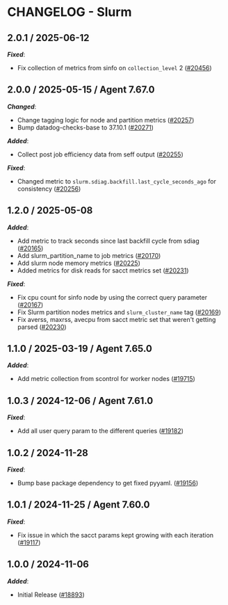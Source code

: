 # CHANGELOG - Slurm

<!-- towncrier release notes start -->

## 2.0.1 / 2025-06-12

***Fixed***:

* Fix collection of metrics from sinfo on `collection_level` 2 ([#20456](https://github.com/DataDog/integrations-core/pull/20456))

## 2.0.0 / 2025-05-15 / Agent 7.67.0

***Changed***:

* Change tagging logic for node and partition metrics ([#20257](https://github.com/DataDog/integrations-core/pull/20257))
* Bump datadog-checks-base to 37.10.1 ([#20271](https://github.com/DataDog/integrations-core/pull/20271))

***Added***:

* Collect post job efficiency data from seff output ([#20255](https://github.com/DataDog/integrations-core/pull/20255))

***Fixed***:

* Changed metric to `slurm.sdiag.backfill.last_cycle_seconds_ago` for consistency ([#20256](https://github.com/DataDog/integrations-core/pull/20256))

## 1.2.0 / 2025-05-08

***Added***:

* Add metric to track seconds since last backfill cycle from sdiag ([#20165](https://github.com/DataDog/integrations-core/pull/20165))
* Add slurm_partition_name to job metrics ([#20170](https://github.com/DataDog/integrations-core/pull/20170))
* Add slurm node memory metrics ([#20225](https://github.com/DataDog/integrations-core/pull/20225))
* Added metrics for disk reads for sacct metrics set ([#20231](https://github.com/DataDog/integrations-core/pull/20231))

***Fixed***:

* Fix cpu count for sinfo node by using the correct query parameter ([#20167](https://github.com/DataDog/integrations-core/pull/20167))
* Fix Slurm partition nodes metrics and `slurm_cluster_name` tag ([#20169](https://github.com/DataDog/integrations-core/pull/20169))
* Fix averss, maxrss, avecpu from sacct metric set that weren't getting parsed ([#20230](https://github.com/DataDog/integrations-core/pull/20230))

## 1.1.0 / 2025-03-19 / Agent 7.65.0

***Added***:

* Add metric collection from scontrol for worker nodes ([#19715](https://github.com/DataDog/integrations-core/pull/19715))

## 1.0.3 / 2024-12-06 / Agent 7.61.0

***Fixed***:

* Add all user query param to the different queries ([#19182](https://github.com/DataDog/integrations-core/pull/19182))

## 1.0.2 / 2024-11-28

***Fixed***:

* Bump base package dependency to get fixed pyyaml. ([#19156](https://github.com/DataDog/integrations-core/pull/19156))

## 1.0.1 / 2024-11-25 / Agent 7.60.0

***Fixed***:

* Fix issue in which the sacct params kept growing with each iteration ([#19117](https://github.com/DataDog/integrations-core/pull/19117))

## 1.0.0 / 2024-11-06

***Added***:

* Initial Release ([#18893](https://github.com/DataDog/integrations-core/pull/18893))
